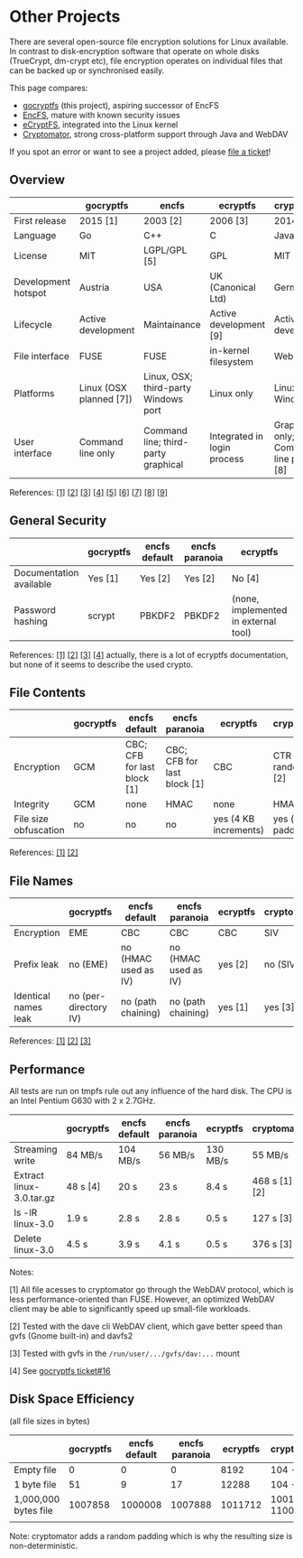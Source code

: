 Other Projects
==============

There are several open-source file encryption solutions for Linux available. In contrast
to disk-encryption software that operate on whole disks (TrueCrypt, dm-crypt etc), file
encryption operates on individual files that can be backed up or synchronised easily.

This page compares:

* [gocryptfs](https://nuetzlich.net/gocryptfs/) (this project), aspiring successor of EncFS
* [EncFS](https://github.com/vgough/encfs), mature with known security issues
* [eCryptFS](http://ecryptfs.org/), integrated into the Linux kernel
* [Cryptomator](https://cryptomator.org/), strong cross-platform support through Java and WebDAV

If you spot an error or want to see a project added, please
[file a ticket](https://github.com/rfjakob/gocryptfs-website)!

Overview
--------

|                     |        gocryptfs        |                encfs                 |           ecryptfs          |               cryptomator                |
| ------------------- | ----------------------- | ------------------------------------ | --------------------------- | ---------------------------------------- |
| First release       | 2015 [1]                | 2003 [2]                             | 2006 [3]                    | 2014 [4]                                 |
| Language            | Go                      | C++                                  | C                           | Java                                     |
| License             | MIT                     | LGPL/GPL [5]                         | GPL                         | MIT                                      |
| Development hotspot | Austria                 | USA                                  | UK (Canonical Ltd)          | Germany                                  |
| Lifecycle           | Active development      | Maintainance                         | Active development [9]      | Active development                       |
| File interface      | FUSE                    | FUSE                                 | in-kernel filesystem        | WebDAV                                   |
| Platforms           | Linux (OSX planned [7]) | Linux, OSX; third-party Windows port | Linux only                  | Linux, OSX, Windows                      |
| User interface      | Command line only       | Command line; third-party graphical  | Integrated in login process | Graphical only; Command line planned [8] |



References:
[[1]](https://github.com/rfjakob/gocryptfs/releases/tag/v0.1)
[[2]](https://github.com/vgough/encfs/blob/master/ChangeLog#L1442)
[[3]](https://git.kernel.org/cgit/linux/kernel/git/torvalds/linux.git/commit/?id=237fead619984cc48818fe12ee0ceada3f55b012)
[[4]](https://github.com/cryptomator/cryptomator/releases/tag/v0.1.0)
[[5]](https://github.com/vgough/encfs/blob/master/COPYING)
[[6]](https://github.com/cryptomator/cryptomator/tree/master/LICENSES)
[[7]](https://github.com/rfjakob/gocryptfs/issues/15)
[[8]](https://github.com/cryptomator/cryptomator/issues/43)
[[9]](https://git.kernel.org/cgit/linux/kernel/git/torvalds/linux.git/log/fs/ecryptfs)


General Security
----------------

|                         | gocryptfs | encfs default | encfs paranoia |               ecryptfs               | cryptomator |
| ----------------------- | --------- | ------------- | -------------- | ------------------------------------ | ----------- |
| Documentation available | Yes [1]   | Yes [2]       | Yes [2]        | No [4]                               | Yes [3]     |
| Password hashing        | scrypt    | PBKDF2        | PBKDF2         | (none, implemented in external tool) | scrypt      |


References:
[[1]](security.md)
[[2]](https://github.com/vgough/encfs/blob/master/DESIGN.md)
[[3]](https://cryptomator.org/#security)
[[4]](http://ecryptfs.org/documentation.html) actually, there is a lot of ecryptfs documentation, but none of
it seems to describe the used crypto.



File Contents
-------------

|                       | gocryptfs |        encfs default        |        encfs paranoia       |        ecryptfs       |      cryptomator       |
| --------------------- | --------- | --------------------------- | --------------------------- | --------------------- | ---------------------- |
| Encryption            | GCM       | CBC; CFB for last block [1] | CBC; CFB for last block [1] | CBC                   | CTR with random IV [2] |
| Integrity             | GCM       | none                        | HMAC                        | none                  | HMAC                   |
| File size obfuscation | no        | no                          | no                          | yes (4 KB increments) | yes (random padding)   |

References:
[[1]](https://github.com/vgough/encfs/issues/9)
[[2]](https://github.com/cryptomator/cryptomator/issues/128#issuecomment-168942517)

File Names
----------

|                      |       gocryptfs       |    encfs default     |    encfs paranoia    | ecryptfs | cryptomator |
| -------------------- | --------------------- | -------------------- | -------------------- | -------- | ----------- |
| Encryption           | EME                   | CBC                  | CBC                  | CBC      | SIV         |
| Prefix leak          | no (EME)              | no (HMAC used as IV) | no (HMAC used as IV) | yes [2]  | no (SIV)    |
| Identical names leak | no (per-directory IV) | no (path chaining)   | no (path chaining)   | yes [1]  | yes [3]     |

References:
[[1]](https://gist.github.com/rfjakob/a04364c55b3ee231078d)
[[2]](https://gist.github.com/rfjakob/61a17bf3c7eb9932d791)
[[3]](https://github.com/cryptomator/cryptomator/issues/128)

Performance
-----------

All tests are run on tmpfs rule out any influence of the hard disk.
The CPU is an Intel Pentium G630 with 2 x 2.7GHz.

|                          | gocryptfs | encfs default | encfs paranoia | ecryptfs |  cryptomator  |
| ------------------------ | --------- | ------------- | -------------- | -------- | ------------- |
| Streaming write          | 84 MB/s   | 104 MB/s      | 56 MB/s        | 130 MB/s | 55 MB/s       |
| Extract linux-3.0.tar.gz | 48 s [4]  | 20 s          | 23 s           | 8.4 s    | 468 s [1] [2] |
| ls -lR linux-3.0         | 1.9 s     | 2.8 s         | 2.8 s          | 0.5 s    | 127 s [3]     |
| Delete linux-3.0         | 4.5 s     | 3.9 s         | 4.1 s          | 0.5 s    | 376 s [3]     |


Notes:

[1] All file acesses to cryptomator go through the WebDAV protocol, which is less performance-oriented than FUSE.
However, an optimized WebDAV client may be able to significantly speed up small-file workloads.

[2] Tested with the dave cli WebDAV client, which gave better speed than gvfs (Gnome built-in) and davfs2

[3] Tested with gvfs in the `/run/user/.../gvfs/dav:...` mount

[4] See [gocryptfs ticket#16](https://github.com/rfjakob/gocryptfs/issues/16)


Disk Space Efficiency
---------------------

(all file sizes in bytes)

|                      | gocryptfs | encfs default | encfs paranoia | ecryptfs |    cryptomator    |
| -------------------- | --------- | ------------- | -------------- | -------- | ----------------- |
| Empty file           |         0 |             0 |              0 |     8192 | 104 - 4231        |
| 1 byte file          |        51 |             9 |             17 |    12288 | 104 - 4231        |
| 1,000,000 bytes file |   1007858 |       1000008 |        1007888 |  1011712 | 1001161 - 1100936 |
|                      |           |               |                |          |                   |

Note: cryptomator adds a random padding which is why the resulting size is non-deterministic.
